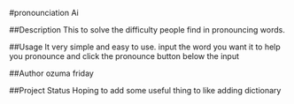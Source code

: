 #pronounciation Ai

##Description
This to solve the difficulty people find in pronouncing words.

##Usage
It very simple and easy to use.
input the word you want it to help you pronounce and click the pronounce button below the input

##Author
ozuma friday

##Project Status
Hoping to add some useful thing to like adding dictionary
